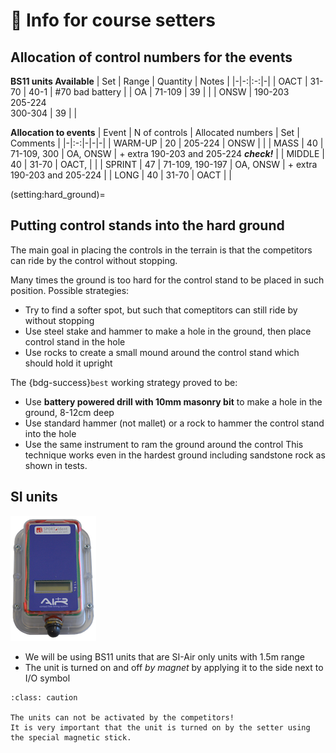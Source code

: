 # 🧭 Info for course setters

## Allocation of control numbers for the events

**BS11 units Available**
| Set | Range | Quantity | Notes |
|-|-:|:-:|-|
| OACT | 31-70 | 40-1 | #70 bad battery |
| OA | 71-109 | 39 | |
| ONSW | 190-203<br/>205-224<br/>300-304 | 39 | |


**Allocation to events**
| Event | N of controls | Allocated numbers | Set | Comments |
|-|:-:|-|-|-|
| WARM-UP | 20 | 205-224 | ONSW | |
| MASS | 40 | 71-109, 300 | OA, ONSW | + extra 190-203 and 205-224 ***check!*** |
| MIDDLE | 40 | 31-70 | OACT, | |
| SPRINT | 47 | 71-109, 190-197 | OA, ONSW | + extra 190-203 and 205-224 |
| LONG | 40 | 31-70 | OACT | |

(setting:hard_ground)=
## Putting control stands into the hard ground

The main goal in placing the controls in the terrain is that the competitors can ride by the control without stopping.

Many times the ground is too hard for the control stand to be placed in such position.
Possible strategies:

- Try to find a softer spot, but such that comeptitors can still ride by without stopping
- Use steel stake and hammer to make a hole in the ground, then place control stand in the hole
- Use rocks to create a small mound around the control stand which should hold it upright

The {bdg-success}`best` working strategy proved to be:
- Use **battery powered drill with 10mm masonry bit** to make a hole in the ground, 8-12cm deep
- Use standard hammer (not mallet) or a rock to hammer the control stand into the hole
- Use the same instrument to ram the ground around the control
This technique works even in the hardest ground including sandstone rock as shown in tests.


## SI units

![bs11bs](_static/img/bs11bs.png)

- We will be using BS11 units that are SI-Air only units with 1.5m range
- The unit is turned on and off *by magnet* by applying it to the side next to I/O symbol

```{admonition} Activating BS11 units
:class: caution

The units can not be activated by the competitors!  
It is very important that the unit is turned on by the setter using the special magnetic stick.
```


